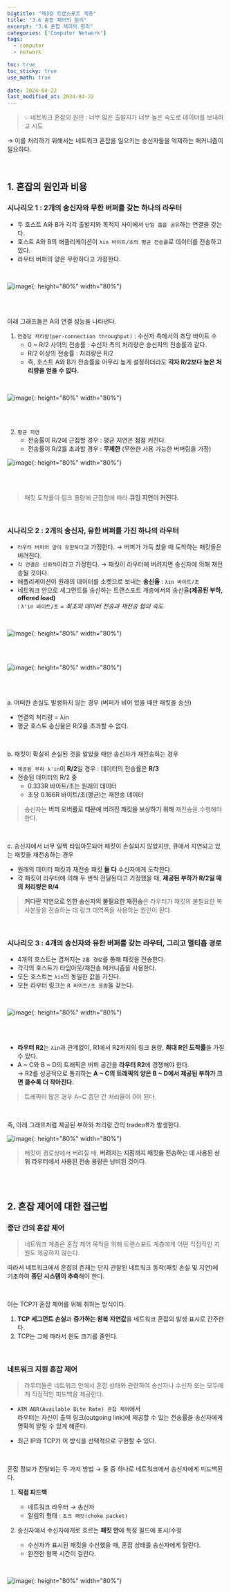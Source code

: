 ```yaml
---
bigtitle: "제3장 트랜스포트 계층"
title: "3.6 혼합 제어의 원리"
excerpt: "3.6 혼합 제어의 원리"
categories: ['Computer Network']
tags:
  - computer
  - network

toc: true
toc_sticky: true
use_math: true
 
date: 2024-04-22
last_modified_at: 2024-04-22
---
```

> 💡 네트워크 혼잡의 원인 : 너무 많은 출발지가 너무 높은 속도로 데이터를 보내려고 시도

→ 이를 처리하기 위해서는 네트워크 혼잡을 일으키는 송신자들을 억제하는 매커니즘이 필요하다.

<br/>

## 1. 혼잡의 원인과 비용

### 시나리오 1 : 2개의 송신자와 무한 버퍼를 갖는 하나의 라우터

- 두 호스트 A와 B가 각각 출발지와 목적지 사이에서 `단일 홉을 공유`하는 연결을 갖는다.
- 호스트 A와 B의 애플리케이션이 `λin 바이트/초의 평균 전송률`로 데이터를 전송하고 있다.
- 라우터 버퍼의 양은 무한하다고 가정한다.

<br/>

![image](https://github.com/Bogamie/bogamie.github.io/assets/162293185/cc269e6e-e0ad-4936-bd9b-7f00092ac229){: height="80%" width="80%"}

<br/>
<br/>

아래 그래프들은 A의 연결 성능을 나타낸다.

1. `연결당 처리량(per-connection throughput)` : 수신자 측에서의 초당 바이트 수
    - 0 ~ R/2 사이의 전송률 : 수신자 측의 처리량은 송신자의 전송률과 같다.
    - R/2 이상의 전송률 : 처리량은 R/2
    - 즉, 호스트 A와 B가 전송률을 아무리 높게 설정하더라도 **각자 R/2보다 높은 처리량을 얻을 수 없다.**

<br/>

![image](https://github.com/Bogamie/bogamie.github.io/assets/162293185/60eb18cc-ec71-401d-a76e-1acd4676a043){: height="80%" width="80%"}

<br/>
<br/>

2. `평균 지연`
    - 전송률이 R/2에 근접할 경우 : 평균 지연은 점점 커진다.
    - 전송률이 R/2를 초과할 경우 : **무제한** (무한한 사용 가능한 버퍼링을 가정)

![image](https://github.com/Bogamie/bogamie.github.io/assets/162293185/aeb89f62-dd16-4fd2-ba46-54ef5634684c){: height="80%" width="80%"}

<br/>
<br/>


> 패킷 도착률이 링크 용량에 근접함에 따라 **큐잉 지연이 커진다.**

<br/>

### 시나리오 2 : 2개의 송신자, 유한 버퍼를 가진 하나의 라우터

- `라우터 버퍼의 양이 유한하다`고 가정한다. → 버퍼가 가득 찼을 때 도착하는 패킷들은 버려진다.
- `각 연결은 신뢰적`이라고 가정한다. → 패킷이 라우터에 버려지면 송신자에 의해 재전송될 것이다.
- 애플리케이션이 원래의 데이터를 소켓으로 보내는 **송신율** : `λin 바이트/초`
- 네트워크 안으로 세그먼트를 송신하는 트랜스포트 계층에서의 송신율<b>(제공된 부하, offered load)</b>  
  : `λ'in 바이트/초` *= 최초의 데이터 전송과 재전송 합의 속도*

<br/>

![image](https://github.com/Bogamie/bogamie.github.io/assets/162293185/389b7b45-33c1-4dd8-b04f-29d3230915a1){: height="80%" width="80%"}

<br/>
<br/>

![image](https://github.com/Bogamie/bogamie.github.io/assets/162293185/b7d751cf-ab52-4de2-8b2e-0ae326189107){: height="80%" width="80%"}

<br/>
<br/>


a. 어떠한 손실도 발생하지 않는 경우 (버퍼가 비어 있을 때만 패킷을 송신)

- 연결의 처리량 = λin
- 평균 호스트 송신율은 R/2를 초과할 수 없다.

<br/>

b. 패킷이 확실히 손실된 것을 알았을 때만 송신자가 재전송하는 경우

- `제공된 부하 λ'in`이 **R/2**일 경우 : 데이터의 전송률은 **R/3**
- 전송된 데이터의 R/2 중
    - 0.333R 바이트/초는 원래의 데이터
    - 초당 0.166R 바이트/초(평균)는 재전송 데이터

> 송신자는 **버퍼 오버플로 때문에 버려진 패킷을 보상하기 위해** 재전송을 수행해야 한다.

<br/>

c. 송신자에서 너무 일찍 타임아웃되어 패킷이 손실되지 않았지만, 큐에서 지연되고 있는 패킷을 재전송하는 경우

- 원래의 데이터 패킷과 재전송 패킷 **둘 다** 수신자에게 도착한다.
- 각 패킷이 라우터에 의해 두 번씩 전달된다고 가정했을 때, **제공된 부하가 R/2일 때의 처리량은 R/4**

> **커다란 지연으로 인한 송신자의 불필요한 재전송**은 라우터가 패킷의 불필요한 복사본들을 전송하는 데 링크 대역폭을 사용하는 원인이 된다.

<br/>

### 시나리오 3 : 4개의 송신자와 유한 버퍼를 갖는 라우터, 그리고 멀티홉 경로

- 4개의 호스트는 겹쳐지는 `2홉 경로`를 통해 패킷을 전송한다.
- 각각의 호스트가 타임아웃/재전송 매커니즘을 사용한다.
- 모든 호스트는 `λin`의 동일한 값을 가진다.
- 모든 라우터 링크는 `R 바이트/초 옹량`을 갖는다.

<br/>

![image](https://github.com/Bogamie/bogamie.github.io/assets/162293185/777733a0-f850-4d8f-937e-37aba3b02327){: height="80%" width="80%"}

<br/>
<br/>

- **라우터 R2**는 `λin`과 관계없이, R1에서 R2까지의 링크 용량, **최대 R인 도착률**을 가질 수 있다.
- A ~ C와 B ~ D의 트래픽은 버퍼 공간을 **라우터 R2**에 경쟁해야 한다.  
  → R2를 성공적으로 통과하는 **A ~ C의 트래픽의 양은 B ~ D에서 제공된 부하가 크면 클수록 더 작아진다.**

> 트래픽이 많은 경우 A~C 종단 간 처리율이 0이 된다.

<br/>

즉, 아래 그래프처럼 제공된 부하와 처리량 간의 tradeoff가 발생한다.

![image](https://github.com/Bogamie/bogamie.github.io/assets/162293185/cb37d785-4737-4a15-980f-5d684d9b1812){: height="80%" width="80%"}

> 패킷이 경로상에서 버려질 때, **버려지는 지점까지 패킷을 전송하는 데 사용된 상위 라우터에서 사용된 전송 용량은 낭비된 것이다.**

<br/>
<br/>

## 2. 혼잡 제어에 대한 접근법

### 종단 간의 혼잡 제어

> 네트워크 계층은 혼잡 제어 목적을 위해 트랜스포트 계층에게 어떤 직접적인 지원도 제공하지 않는다.

따라서 네트워크에서 혼잡의 존재는 단지 관찰된 네트워크 동작(패킷 손실 및 지연)에 기초하여 **종단 시스템이 추측**해야 한다.

<br/>

이는 TCP가 혼잡 제어를 위해 취하는 방식이다.

1. **TCP 세그먼트 손실**과 **증가하는 왕복 지연값**을 네트워크 혼잡의 발생 표시로 간주한다.
2. TCP는 그에 따라서 윈도 크기를 줄인다.

<br/>

### 네트워크 지원 혼잡 제어

> 라우터들은 네트워크 안에서 혼잡 상태와 관련하여 송신자나 수신자 또는 모두에게 직접적인 피드백을 제공한다.

- `ATM ABR(Available Bite Rate) 혼잡 제어`에서  
  라우터는 자신이 출력 링크(outgoing link)에 제공할 수 있는 전송률을 송신자에게 명확히 알릴 수 있게 해준다.


- 최근 IP와 TCP가 이 방식을 선택적으로 구현할 수 있다.

<br/>

혼잡 정보가 전달되는 두 가지 방법 → 둘 중 하나로 네트워크에서 송신자에게 피드백된다.

1. **직접 피드백**
    - 네트워크 라우터 → 송신자
    - 알림의 형태 : `초크 패킷(choke packet)`


2. 송신자에서 수신자에게로 흐르는 **패킷 안**에 특정 필드에 표시/수정
    - 수신자가 표시된 패킷을 수신했을 때, 혼잡 상태를 송신자에게 알린다.
    - 완전한 왕복 시간이 걸린다.

<br/>

![image](https://github.com/Bogamie/bogamie.github.io/assets/162293185/a973bb58-927f-41db-9eb6-4120b6cc0076){: height="80%" width="80%"}
